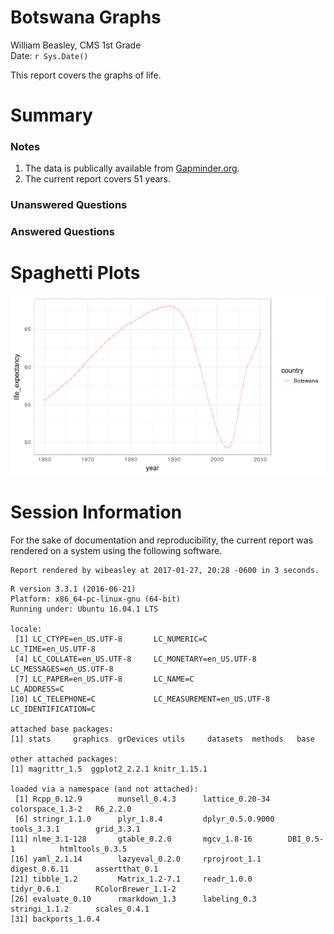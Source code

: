 # Botswana Graphs
William Beasley, CMS 1st Grade  
Date: `r Sys.Date()`  

This report covers the graphs of life.

<!--  Set the working directory to the repository's base directory; this assumes the report is nested inside of two directories.-->


<!-- Set the report-wide options, and point to the external code file. -->


<!-- Load 'sourced' R files.  Suppress the output when loading sources. --> 


<!-- Load packages, or at least verify they're available on the local machine.  Suppress the output when loading packages. --> 


<!-- Load any global functions and variables declared in the R file.  Suppress the output. --> 


<!-- Declare any global functions specific to a Rmd output.  Suppress the output. --> 


<!-- Load the datasets.   -->


<!-- Tweak the datasets.   -->


# Summary

### Notes 
1. The data is publically available from [Gapminder.org](https://www.gapminder.org/data/).
1. The current report covers 51 years.

### Unanswered Questions

 
### Answered Questions



# Spaghetti Plots
![](figure-png/spaghetti-1.png)<!-- -->


# Session Information
For the sake of documentation and reproducibility, the current report was rendered on a system using the following software.

```
Report rendered by wibeasley at 2017-01-27, 20:28 -0600 in 3 seconds.
```

```
R version 3.3.1 (2016-06-21)
Platform: x86_64-pc-linux-gnu (64-bit)
Running under: Ubuntu 16.04.1 LTS

locale:
 [1] LC_CTYPE=en_US.UTF-8       LC_NUMERIC=C               LC_TIME=en_US.UTF-8       
 [4] LC_COLLATE=en_US.UTF-8     LC_MONETARY=en_US.UTF-8    LC_MESSAGES=en_US.UTF-8   
 [7] LC_PAPER=en_US.UTF-8       LC_NAME=C                  LC_ADDRESS=C              
[10] LC_TELEPHONE=C             LC_MEASUREMENT=en_US.UTF-8 LC_IDENTIFICATION=C       

attached base packages:
[1] stats     graphics  grDevices utils     datasets  methods   base     

other attached packages:
[1] magrittr_1.5  ggplot2_2.2.1 knitr_1.15.1 

loaded via a namespace (and not attached):
 [1] Rcpp_0.12.9        munsell_0.4.3      lattice_0.20-34    colorspace_1.3-2   R6_2.2.0          
 [6] stringr_1.1.0      plyr_1.8.4         dplyr_0.5.0.9000   tools_3.3.1        grid_3.3.1        
[11] nlme_3.1-128       gtable_0.2.0       mgcv_1.8-16        DBI_0.5-1          htmltools_0.3.5   
[16] yaml_2.1.14        lazyeval_0.2.0     rprojroot_1.1      digest_0.6.11      assertthat_0.1    
[21] tibble_1.2         Matrix_1.2-7.1     readr_1.0.0        tidyr_0.6.1        RColorBrewer_1.1-2
[26] evaluate_0.10      rmarkdown_1.3      labeling_0.3       stringi_1.1.2      scales_0.4.1      
[31] backports_1.0.4   
```
